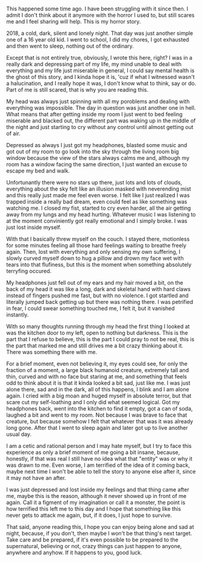 This happened some time ago. I have been struggling with it since then. I admit I don't think about it anymore with the horror I used to, but still scares me and I feel sharing will help. This is my horror story. 

2018, a cold, dark, silent and lonely night. That day was just another simple one of a 16 year old kid. I went to school, I did my chores, I got exhausted and then went to sleep, nothing out of the ordinary. 

Except that is not entirely true, obviously, I wrote this here, right? I was in a really dark and depressing part of my life, my mind unable to deal with everything and my life just miserable in general, I could say mental health is the ghost of this story, and I kinda hope it is, 'cuz if what I witnessed wasn't a halucination, and I really hope it was, I don't know what to think, say or do. Part of me is still scared, that is why you are reading this. 

My head was always just spinning with all my poroblems and dealing with everything was impossible. The day in question was just another one in hell. What means that after getting inside my room I just went to bed feeling miserable and blacked out, the different part was waking up in the middle of the night and just starting to cry without any control until almost getting out of air.

Depressed as always I just got my headphones, blasted some music and got out of my room to go look into the sky through the living room big window because the view of the stars always calms me and, although my room has a window facing the same direction, I just wanted an excuse to escape my bed and walk. 

Unfortunantly there were no stars up there, just lots and lots of clouds, everything about the sky felt like an illusion masked with neverending mist and this really just made me feel even worse. I felt like I just realized I was trapped inside a really bad dream, even could feel as like something was watching me. I closed my fist, started to cry even harder, all the air getting away from my lungs and my head hurting. Whatever music I was listening to at the moment conviniently got really emotional and I simply broke. I was just lost inside myself. 

With that I basically threw myself on the couch. I stayed there, motionless for some minutes feeling all those hard feelings waiting to breathe freely again. Then, lost with everything and only sensing my own suffering, I slowly curved myself down to hug a pillow and drown my face wet with tears into that flufiness, but this is the moment when something absolutely terryfing occured. 

My headphones just fell out of my ears and my hair moved a bit, on the back of my head it was like a long, dark and skeletal hand with hard claws instead of fingers pushed me fast, but with no violence. I got startled and literally jumped back getting up but there was nothing there. I was petrified in fear, I could swear something touched me, I felt it, but it vanished instantly. 

With so many thoughts running through my head the first thing I looked at was the kitchen door to my left, open to nothing but darkness. This is the part that I refuse to believe, this is the part I could pray to not be real, this is the part that marked me and still drives me a bit crazy thinking about it. There was something there with me. 

For a brief moment, even not believing it, my eyes could see, for only the fraction of a moment, a large black humanoid creature, extremely tall and thin, curved and with no face but staring at me, and something that feels odd to think about it is that it kinda looked a bit sad, just like me. I was just alone there, sad and in the dark, all of this happens, I blink and I am alone again. I cried with a big moan and huged myself in absolute terror, but that scare cut my self-loathing and I only did what seemed logical. Got my headphones back, went into the kitchen to find it empty, got a can of soda, laughed a bit and went to my room. Not because I was brave to face that creature, but because somehow I felt that whatever that was it was already long gone.  After that I went to sleep again and later got up to live another usual day. 

I am a cetic and rational person and I may hate myself, but I try to face this experience as only a brief moment of me going a bit insane, because, honestly, if that was real I still have no idea what that "entity" was or why it was drawn to me. Even worse, I am terrified of the idea of it coming back, maybe next time I won't be able to tell the story to anyone else after it, since it may not have an after.

I was just depressed and lost inside my feelings and that thing came after me, maybe this is the reason, although it never showed up in front of me again. Call it a figment of my imagination or call it a monster, the point is how terrified this left me to this day and I hope that something like this never gets to attack me again, but, if it does, I just hope to survive. 

That said, anyone reading this, I hope you can enjoy being alone and sad at night, because, if you don't, then maybe I won't be that thing's next target. Take care and be prepared, if it's even possible to be prepared to the supernatural, believing or not, crazy things can just happen to anyone, anywhere and anyhow. If it happens to you, good luck.